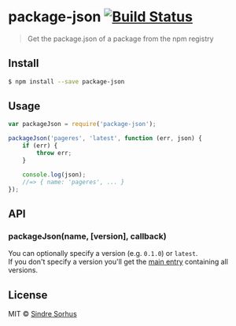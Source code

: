 # package-json [![Build Status](https://travis-ci.org/sindresorhus/package-json.svg?branch=master)](https://travis-ci.org/sindresorhus/package-json)

> Get the package.json of a package from the npm registry


## Install

```sh
$ npm install --save package-json
```


## Usage

```js
var packageJson = require('package-json');

packageJson('pageres', 'latest', function (err, json) {
	if (err) {
		throw err;
	}

	console.log(json);
	//=> { name: 'pageres', ... }
});
```


## API

### packageJson(name, [version], callback)

You can optionally specify a version (e.g. `0.1.0`) or `latest`.  
If you don't specify a version you'll get the [main entry](http://registry.npmjs.org/pageres/) containing all versions.


## License

MIT © [Sindre Sorhus](http://sindresorhus.com)
